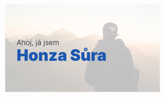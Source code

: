 <picture>
  <source media="(prefers-color-scheme: dark)" srcset="https://github.com/jsuradesign/jsuradesign/blob/master/assets/hero-bg-dark.png?raw=true">
  <img src="https://github.com/jsuradesign/jsuradesign/blob/master/assets/hero-bg-light.png?raw=true">
</picture>

<!--
### Hi there 👋
**jsuradesign/jsuradesign** is a ✨ _special_ ✨ repository because its `README.md` (this file) appears on your GitHub profile.

Here are some ideas to get you started:

- 🔭 I’m currently working on ...
- 🌱 I’m currently learning ...
- 👯 I’m looking to collaborate on ...
- 🤔 I’m looking for help with ...
- 💬 Ask me about ...
- 📫 How to reach me: ...
- 😄 Pronouns: ...
- ⚡ Fun fact: ...
-->

